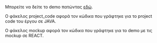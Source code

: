 Μπορείτε να δείτε το demo πατώντας [εδώ](https://kosmasmarios5.github.io/Empty-Fridge/#/).

Ο φάκελος project_code αφορά τον κώδικα που γράφτηκε για το project code του έργου σε JAVA.

Ο φάκελος mockup αφορά τον κώδικα που γράφτηκε για το demo με τις mockup σε REACT.
